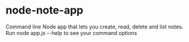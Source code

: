 # node-note-app
Command line Node app that lets you create, read, delete and list notes. 
Run node app.js --help to see your command options
